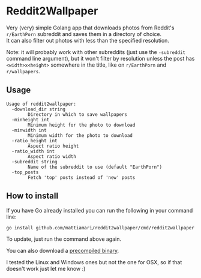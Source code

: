# Reddit2Wallpaper
Very (very) simple Golang app that downloads photos from Reddit's `r/EarthPorn` subreddit
and saves them in a directory of choice.  
It can also filter out photos with less than the specified resolution.

Note: it will probably work with other subreddits (just use the `-subreddit` command line
argument), but it won't filter by resolution unless the post has `<width>x<height>` somewhere
in the title, like on `r/EarthPorn` and `r/wallpapers`.

## Usage
```
Usage of reddit2wallpaper:
  -download_dir string
        Directory in which to save wallpapers
  -minheight int
        Minimum height for the photo to download
  -minwidth int
        Minimum width for the photo to download
  -ratio_height int
        Aspect ratio height
  -ratio_width int
        Aspect ratio width
  -subreddit string
        Name of the subreddit to use (default "EarthPorn")
  -top_posts
        Fetch 'top' posts instead of 'new' posts
```

## How to install
If you have Go already installed you can run the following in your command line:
```
go install github.com/mattiamari/reddit2wallpaper/cmd/reddit2wallpaper
```

To update, just run the command above again.

You can also download a [precompiled binary](https://github.com/mattiamari/reddit2wallpaper/releases).

I tested the Linux and Windows ones but not the one for OSX, so if that doesn't work just let me know :)
